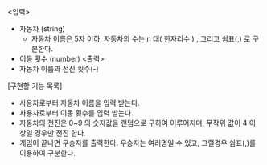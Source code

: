 
<입력>
- 자동차 (string)
    - 자동차 이름은 5자 이하, 자동차의 수는 n 대( 한자리수 ) , 그리고 쉼표(,) 로 구분한다.
- 이동 횟수 (number)
<출력>
- 자동차 이름과 전진 횟수(-)

[구현할 기능 목록]
- 사용자로부터 자동차 이름을 입력 받는다.
- 사용자로부터 이동 횟수를 입력 받는다.
- 자동차의 전진은 0~9 의 숫자값을 랜덤으로 구하여 이루어지며, 무작위 값이 4 이상일 경우만 전진 한다.
- 게임이 끝나면 우승자를 출력한다. 우승자는 여러명일 수 있고, 그럴경우 쉼표(,)를 이용하여 구분한다.
